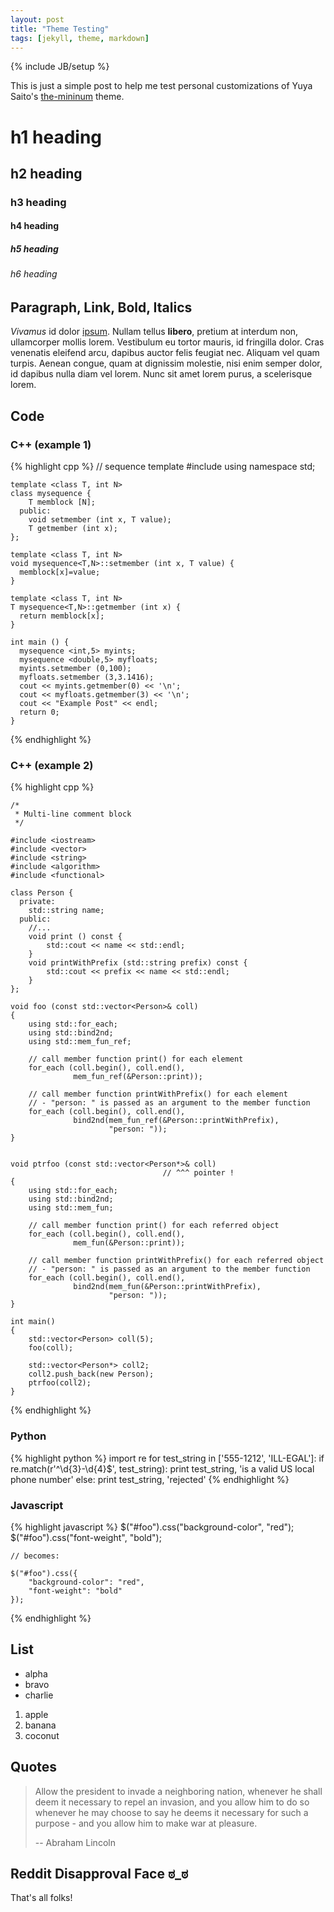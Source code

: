 ```yaml
---
layout: post
title: "Theme Testing"
tags: [jekyll, theme, markdown]
---
```

{% include JB/setup %}

This is just a simple post to help me test personal customizations of Yuya
Saito's [the-mininum](https://github.com/studiomohawk/jekyll-theme-the_minimum) theme.

# h1 heading

## h2 heading

### h3 heading

#### h4 heading

##### h5 heading

###### h6 heading

## Paragraph, Link, Bold, Italics

*Vivamus* id dolor [ipsum](http://www.lipsum.com/). Nullam tellus **libero**,
pretium at interdum non, ullamcorper mollis lorem. Vestibulum eu tortor mauris,
id fringilla dolor.  Cras venenatis eleifend arcu, dapibus auctor felis feugiat
nec. Aliquam vel quam turpis. Aenean congue, quam at dignissim molestie, nisi
enim semper dolor, id dapibus nulla diam vel lorem. Nunc sit amet lorem purus, a
scelerisque lorem.

## Code

### C++ (example 1)

{% highlight cpp %}
    // sequence template
    #include <iostream>
    using namespace std;

    template <class T, int N>
    class mysequence {
        T memblock [N];
      public:
        void setmember (int x, T value);
        T getmember (int x);
    };

    template <class T, int N>
    void mysequence<T,N>::setmember (int x, T value) {
      memblock[x]=value;
    }

    template <class T, int N>
    T mysequence<T,N>::getmember (int x) {
      return memblock[x];
    }

    int main () {
      mysequence <int,5> myints;
      mysequence <double,5> myfloats;
      myints.setmember (0,100);
      myfloats.setmember (3,3.1416);
      cout << myints.getmember(0) << '\n';
      cout << myfloats.getmember(3) << '\n';
      cout << "Example Post" << endl;
      return 0;
    }

{% endhighlight %}

### C++ (example 2)

{% highlight cpp %}

    /*
     * Multi-line comment block
     */

    #include <iostream>
    #include <vector>
    #include <string>
    #include <algorithm>
    #include <functional>

    class Person {
      private:
        std::string name;
      public:
        //...
        void print () const {
            std::cout << name << std::endl;
        }
        void printWithPrefix (std::string prefix) const {
            std::cout << prefix << name << std::endl;
        }
    };

    void foo (const std::vector<Person>& coll)
    {
        using std::for_each;
        using std::bind2nd;
        using std::mem_fun_ref;

        // call member function print() for each element
        for_each (coll.begin(), coll.end(),
                  mem_fun_ref(&Person::print));

        // call member function printWithPrefix() for each element
        // - "person: " is passed as an argument to the member function
        for_each (coll.begin(), coll.end(),
                  bind2nd(mem_fun_ref(&Person::printWithPrefix),
                          "person: "));
    }


    void ptrfoo (const std::vector<Person*>& coll)
                                      // ^^^ pointer !
    {
        using std::for_each;
        using std::bind2nd;
        using std::mem_fun;

        // call member function print() for each referred object
        for_each (coll.begin(), coll.end(),
                  mem_fun(&Person::print));

        // call member function printWithPrefix() for each referred object
        // - "person: " is passed as an argument to the member function
        for_each (coll.begin(), coll.end(),
                  bind2nd(mem_fun(&Person::printWithPrefix),
                          "person: "));
    }

    int main()
    {
        std::vector<Person> coll(5);
        foo(coll);

        std::vector<Person*> coll2;
        coll2.push_back(new Person);
        ptrfoo(coll2);
    }
{% endhighlight %}

### Python

{% highlight python %}
    import re
    for test_string in ['555-1212', 'ILL-EGAL']:
        if re.match(r'^\d{3}-\d{4}$', test_string):
            print test_string, 'is a valid US local phone number'
        else:
            print test_string, 'rejected'
{% endhighlight %}

### Javascript

{% highlight javascript %}
    $("#foo").css("background-color", "red");
    $("#foo").css("font-weight", "bold");

    // becomes:

    $("#foo").css({
        "background-color": "red",
        "font-weight": "bold"
    });
{% endhighlight %}

## List

- alpha
- bravo
- charlie

1. apple
2. banana
3. coconut

## Quotes

> Allow the president to invade a neighboring nation, whenever he shall deem it
> necessary to repel an invasion, and you allow him to do so whenever he may
> choose to say he deems it necessary for such a purpose - and you allow him to
> make war at pleasure.
>
> -- Abraham Lincoln

## Reddit Disapproval Face **ಠ_ಠ**

That's all folks!
